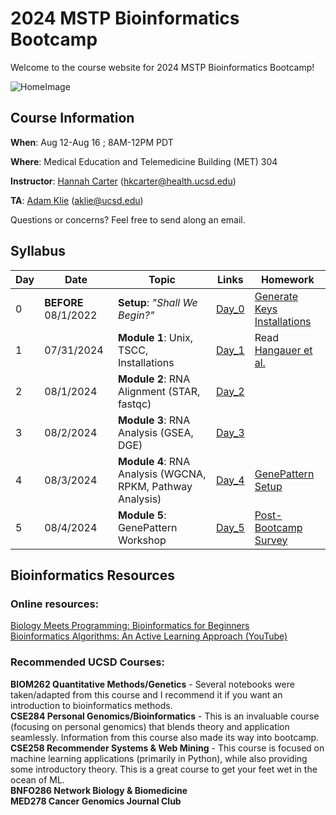 # 2024 MSTP Bioinformatics Bootcamp
Welcome to the course website for 2024 MSTP Bioinformatics Bootcamp!<br />

![HomeImage](https://imgs.xkcd.com/comics/dna.png)

## Course Information

**When**: Aug 12-Aug 16 ; 8AM-12PM PDT

**Where**: Medical Education and Telemedicine Building (MET) 304

**Instructor**: [Hannah Carter](https://carterlab.info/) (hkcarter@health.ucsd.edu)

**TA**: [Adam Klie](https://github.com/adamklie) (aklie@ucsd.edu)

Questions or concerns? Feel free to send along an email.

## Syllabus

| Day  | Date | Topic | Links | Homework |
| ------------- | ------------- |------------- |------------- |------------- |
| 0 | **BEFORE** 08/1/2022  | **Setup**: *"Shall We Begin?"*  | [Day_0](https://github.com/adamklie/2024-MSTP-Bioinformatics-Bootcamp/tree/main/Day_0_Setup) | [Generate Keys](https://github.com/jvtalwar/2022-MSTP-Bioinformatics-Bootcamp/tree/main/Day_0_Setup/Generate_Keys)<br />[Installations](https://github.com/adamklie/2024-MSTP-Bioinformatics-Bootcamp/tree/main/Day_0_Setup/Installations)| 
| 1  | 07/31/2024  | **Module 1**: Unix, TSCC, Installations  | [Day_1](https://github.com/adamklie/2024-MSTP-Bioinformatics-Bootcamp/tree/main/Day_1)  | Read [Hangauer et al.](https://www.ncbi.nlm.nih.gov/pmc/articles/PMC5933935/)| 
| 2  | 08/1/2024  | **Module 2**: RNA Alignment (STAR, fastqc)  | [Day_2](https://github.com/adamklie/2024-MSTP-Bioinformatics-Bootcamp/tree/main/Day_2)   | | 
| 3  | 08/2/2024  | **Module 3**: RNA Analysis (GSEA, DGE)  | [Day_3](https://github.com/adamklie/2024-MSTP-Bioinformatics-Bootcamp/tree/main/Day_3)  | |
| 4  | 08/3/2024  | **Module 4**: RNA Analysis (WGCNA, RPKM, Pathway Analysis)  | [Day_4](https://github.com/jvtalwar/2022-MSTP-Bioinformatics-Bootcamp/tree/main/Day_4)  |[GenePattern Setup](https://github.com/jvtalwar/2022-MSTP-Bioinformatics-Bootcamp/blob/main/Day_5/Prerequisites%20for%20GenePattern%20workshop.ipynb) |
| 5  | 08/4/2024  | **Module 5**: GenePattern Workshop  | [Day_5](https://github.com/jvtalwar/2022-MSTP-Bioinformatics-Bootcamp/tree/main/Day_5)  |[Post-Bootcamp Survey](https://forms.gle/ypZT4C9KEpLRTvvh9)|

## Bioinformatics Resources

### Online resources:
[Biology Meets Programming: Bioinformatics for Beginners](https://www.coursera.org/learn/bioinformatics)<br>
[Bioinformatics Algorithms: An Active Learning Approach (YouTube)](https://www.youtube.com/c/bioinfalgorithms/featured)<br>

### Recommended UCSD Courses:
**BIOM262 Quantitative Methods/Genetics** - Several notebooks were taken/adapted from this course and I recommend it if you want an introduction to bioinformatics methods.<br>
**CSE284 Personal Genomics/Bioinformatics** - This is an invaluable course (focusing on personal genomics) that blends theory and application seamlessly. Information from this course also made its way into bootcamp. <br>
**CSE258 Recommender Systems & Web Mining** - This course is focused on machine learning applications (primarily in Python), while also providing some introductory theory. This is a great course to get your feet wet in the ocean of ML.<br>
**BNFO286 Network Biology & Biomedicine**<br>
**MED278 Cancer Genomics Journal Club**<br>



